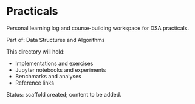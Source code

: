 # Practicals

Personal learning log and course-building workspace for DSA practicals.

Part of: Data Structures and Algorithms

This directory will hold:
- Implementations and exercises
- Jupyter notebooks and experiments
- Benchmarks and analyses
- Reference links

Status: scaffold created; content to be added.
